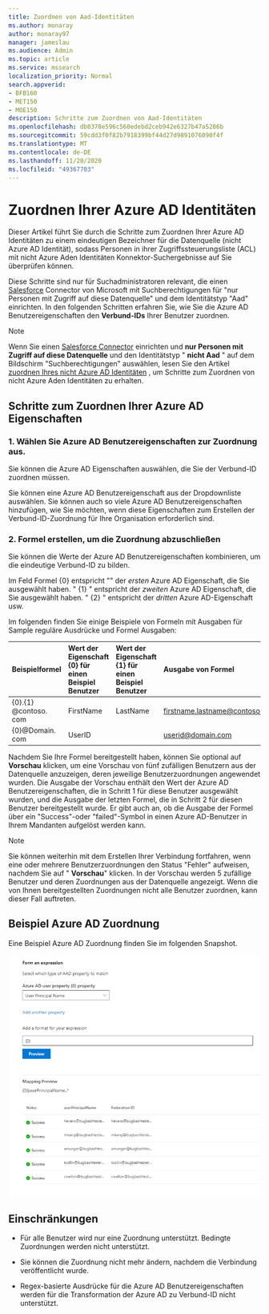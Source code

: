 ```yaml
---
title: Zuordnen von Aad-Identitäten
ms.author: monaray
author: monaray97
manager: jameslau
ms.audience: Admin
ms.topic: article
ms.service: mssearch
localization_priority: Normal
search.appverid:
- BFB160
- MET150
- MOE150
description: Schritte zum Zuordnen von Aad-Identitäten
ms.openlocfilehash: db0378e596c560edebd2ceb942e6327b47a5286b
ms.sourcegitcommit: 59cdd3f0f82b7918399bf44d27d9891076090f4f
ms.translationtype: MT
ms.contentlocale: de-DE
ms.lasthandoff: 11/20/2020
ms.locfileid: "49367703"
---
```

# <a name="map-your-azure-ad-identities"></a>Zuordnen Ihrer Azure AD Identitäten  

Dieser Artikel führt Sie durch die Schritte zum Zuordnen Ihrer Azure AD Identitäten zu einem eindeutigen Bezeichner für die Datenquelle (nicht Azure AD Identität), sodass Personen in ihrer Zugriffssteuerungsliste (ACL) mit nicht Azure Aden Identitäten Konnektor-Suchergebnisse auf Sie überprüfen können.

Diese Schritte sind nur für Suchadministratoren relevant, die einen [Salesforce](salesforce-connector.md) Connector von Microsoft mit Suchberechtigungen für "nur Personen mit Zugriff auf diese Datenquelle" und dem Identitätstyp "Aad" einrichten. In den folgenden Schritten erfahren Sie, wie Sie die Azure AD Benutzereigenschaften den **Verbund-IDs** Ihrer Benutzer zuordnen.

>[!NOTE]
>Wenn Sie einen [Salesforce Connector](salesforce-connector.md) einrichten und **nur Personen mit Zugriff auf diese Datenquelle** und den Identitätstyp " **nicht Aad** " auf dem Bildschirm "Suchberechtigungen" auswählen, lesen Sie den Artikel [zuordnen Ihres nicht Azure AD Identitäten](map-non-aad.md) , um Schritte zum Zuordnen von nicht Azure Aden Identitäten zu erhalten.  

## <a name="steps-for-mapping-your-azure-ad-properties"></a>Schritte zum Zuordnen Ihrer Azure AD Eigenschaften

### <a name="1-select-azure-ad-user-properties-to-map"></a>1. Wählen Sie Azure AD Benutzereigenschaften zur Zuordnung aus.

Sie können die Azure AD Eigenschaften auswählen, die Sie der Verbund-ID zuordnen müssen.

Sie können eine Azure AD Benutzereigenschaft aus der Dropdownliste auswählen. Sie können auch so viele Azure AD Benutzereigenschaften hinzufügen, wie Sie möchten, wenn diese Eigenschaften zum Erstellen der Verbund-ID-Zuordnung für Ihre Organisation erforderlich sind.

### <a name="2-create-formula-to-complete-mapping"></a>2. Formel erstellen, um die Zuordnung abzuschließen

Sie können die Werte der Azure AD Benutzereigenschaften kombinieren, um die eindeutige Verbund-ID zu bilden.

Im Feld Formel {0} entspricht "" der *ersten* Azure AD Eigenschaft, die Sie ausgewählt haben. " {1} " entspricht der *zweiten* Azure AD Eigenschaft, die Sie ausgewählt haben. " {2} " entspricht der *dritten* Azure AD-Eigenschaft usw.  

Im folgenden finden Sie einige Beispiele von Formeln mit Ausgaben für Sample reguläre Ausdrücke und Formel Ausgaben:

| Beispielformel                  | Wert der Eigenschaft {0} für einen Beispiel Benutzer                 | Wert der Eigenschaft {1} für einen Beispiel Benutzer           | Ausgabe von Formel                  |
| :------------------- | :------------------- |:---------------|:---------------|
| {0}.{1} @contoso. com  | FirstName | LastName |firstname.lastname@contoso.com
| {0}@Domain. com                 | UserID                 |             |userid@domain.com

Nachdem Sie Ihre Formel bereitgestellt haben, können Sie optional auf **Vorschau** klicken, um eine Vorschau von fünf zufälligen Benutzern aus der Datenquelle anzuzeigen, deren jeweilige Benutzerzuordnungen angewendet wurden. Die Ausgabe der Vorschau enthält den Wert der Azure AD Benutzereigenschaften, die in Schritt 1 für diese Benutzer ausgewählt wurden, und die Ausgabe der letzten Formel, die in Schritt 2 für diesen Benutzer bereitgestellt wurde. Er gibt auch an, ob die Ausgabe der Formel über ein "Success"-oder "failed"-Symbol in einen Azure AD-Benutzer in Ihrem Mandanten aufgelöst werden kann.  

>[!NOTE]
>Sie können weiterhin mit dem Erstellen Ihrer Verbindung fortfahren, wenn eine oder mehrere Benutzerzuordnungen den Status "Fehler" aufweisen, nachdem Sie auf " **Vorschau**" klicken. In der Vorschau werden 5 zufällige Benutzer und deren Zuordnungen aus der Datenquelle angezeigt. Wenn die von Ihnen bereitgestellten Zuordnungen nicht alle Benutzer zuordnen, kann dieser Fall auftreten.

## <a name="sample-azure-ad-mapping"></a>Beispiel Azure AD Zuordnung

Eine Beispiel Azure AD Zuordnung finden Sie im folgenden Snapshot.

![Beispiel-Momentaufnahme des Ausfüllens der Seite "Azure AD Zuordnung"](media/aad-mapping.png)

## <a name="limitations"></a>Einschränkungen  

- Für alle Benutzer wird nur eine Zuordnung unterstützt. Bedingte Zuordnungen werden nicht unterstützt.  

- Sie können die Zuordnung nicht mehr ändern, nachdem die Verbindung veröffentlicht wurde.  

- Regex-basierte Ausdrücke für die Azure AD Benutzereigenschaften werden für die Transformation der Azure AD zu Verbund-ID nicht unterstützt.